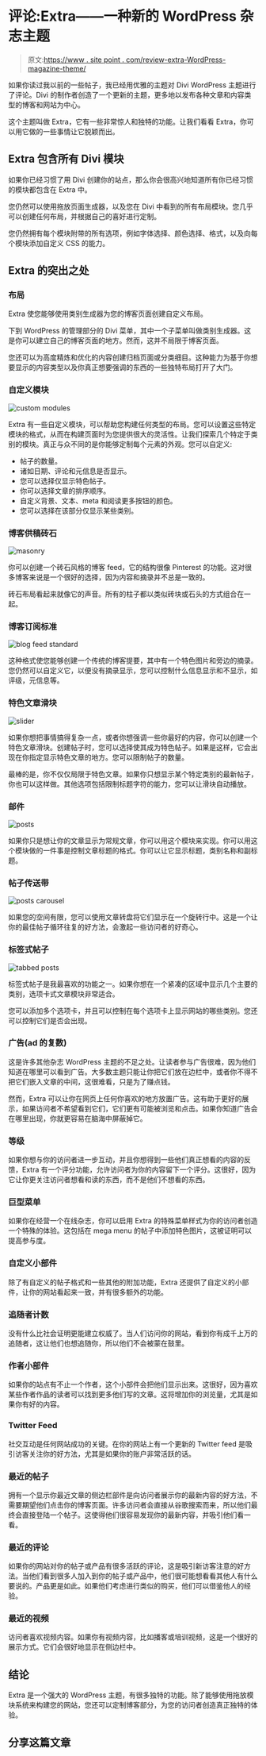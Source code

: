 # 评论:Extra——一种新的 WordPress 杂志主题

> 原文:[https://www . site point . com/review-extra-WordPress-magazine-theme/](https://www.sitepoint.com/review-extra-wordpress-magazine-theme/)

如果你读过我以前的一些帖子，我已经用优雅的主题对 Divi WordPress 主题进行了评论。Divi 的制作者创造了一个更新的主题，更多地以发布各种文章和内容类型的博客和网站为中心。

这个主题叫做 Extra，它有一些非常惊人和独特的功能。让我们看看 Extra，你可以用它做的一些事情让它脱颖而出。

## Extra 包含所有 Divi 模块

如果你已经习惯了用 Divi 创建你的站点，那么你会很高兴地知道所有你已经习惯的模块都包含在 Extra 中。

您仍然可以使用拖放页面生成器，以及您在 Divi 中看到的所有布局模块。您几乎可以创建任何布局，并根据自己的喜好进行定制。

您仍然拥有每个模块附带的所有选项，例如字体选择、颜色选择、格式，以及向每个模块添加自定义 CSS 的能力。

## Extra 的突出之处

### 布局

Extra 使您能够使用类别生成器为您的博客页面创建自定义布局。

下到 WordPress 的管理部分的 Divi 菜单，其中一个子菜单叫做类别生成器。这是你可以建立自己的博客页面的地方。然而，这并不局限于博客页面。

您还可以为高度精炼和优化的内容创建归档页面或分类细目。这种能力为基于你想要显示的内容类型以及你真正想要强调的东西的一些独特布局打开了大门。

### 自定义模块

![custom modules](../Images/8bd7d93bd25eef1e2976588bbd4f8e7b.png)

Extra 有一些自定义模块，可以帮助您构建任何类型的布局。您可以设置这些特定模块的格式，从而在构建页面时为您提供很大的灵活性。让我们探索几个特定于类别的模块。真正与众不同的是你能够定制每个元素的外观。您可以自定义:

*   帖子的数量。
*   诸如日期、评论和元信息是否显示。
*   您可以选择仅显示特色帖子。
*   你可以选择文章的排序顺序。
*   自定义背景、文本、meta 和阅读更多按钮的颜色。
*   您可以选择在该部分仅显示某些类别。

### 博客供稿砖石

![masonry](../Images/4da992ab1276b66b11dee5b3337a9618.png)

你可以创建一个砖石风格的博客 feed，它的结构很像 Pinterest 的功能。这对很多博客来说是一个很好的选择，因为内容和摘录并不总是一致的。

砖石布局看起来就像它的声音。所有的柱子都以类似砖块或石头的方式组合在一起。

### 博客订阅标准

![blog feed standard](../Images/ebdfead52e3b6cb5b29b9ef7f092bec8.png)

这种格式使您能够创建一个传统的博客提要，其中有一个特色图片和旁边的摘录。您仍然可以自定义它，以便没有摘录显示，您可以控制什么信息显示和不显示，如评级，元信息等。

### 特色文章滑块

![slider](../Images/9f3d81b5fe6ecca428f965ee07a0930f.png)

如果你想把事情搞得复杂一点，或者你想强调一些你最好的内容，你可以创建一个特色文章滑块。创建帖子时，您可以选择使其成为特色帖子。如果是这样，它会出现在你指定显示特色文章的地方。您可以限制帖子的数量。

最棒的是，你不仅仅局限于特色文章。如果你只想显示某个特定类别的最新帖子，你也可以这样做。其他选项包括限制标题字符的能力，您可以让滑块自动播放。

### 邮件

![posts](../Images/df0e7084dafd6b4d205f8e3728cf6d33.png)

如果你只是想让你的文章显示为常规文章，你可以用这个模块来实现。你可以用这个模块做的一件事是控制文章标题的格式。你可以让它显示标题，类别名称和副标题。

### 帖子传送带

![posts carousel](../Images/a9a5033a02013b0d96a34fce1e691e11.png)

如果您的空间有限，您可以使用文章转盘将它们显示在一个旋转行中。这是一个让你的最佳帖子循环往复的好方法，会激起一些访问者的好奇心。

### 标签式帖子

![tabbed posts](../Images/0ddad7c94789694cefe96fbdf3b73df4.png)

标签式帖子是我最喜欢的功能之一。如果你想在一个紧凑的区域中显示几个主要的类别，选项卡式文章模块非常适合。

您可以添加多个选项卡，并且可以控制在每个选项卡上显示网站的哪些类别。您还可以控制它们是否会出现。

### 广告(ad 的复数)

这是许多其他杂志 WordPress 主题的不足之处。让读者参与广告很难，因为他们知道在哪里可以看到广告。大多数主题只能让你把它们放在边栏中，或者你不得不把它们嵌入文章的中间，这很难看，只是为了赚点钱。

然而，Extra 可以让你在网页上任何你喜欢的地方放置广告。这有助于更好的展示，如果访问者不希望看到它们，它们更有可能被浏览和点击。如果你知道广告会在哪里出现，你就更容易在脑海中屏蔽掉它。

### 等级

如果你想与你的访问者进一步互动，并且你想得到一些他们真正想看的内容的反馈，Extra 有一个评分功能，允许访问者为你的内容留下一个评分。这很好，因为它让你更关注访问者想看和读的东西，而不是他们不想看的东西。

### 巨型菜单

如果你在经营一个在线杂志，你可以启用 Extra 的特殊菜单样式为你的访问者创造一个特殊的体验。这包括在 mega menu 的帖子中添加特色图片，这被证明可以提高参与度。

### 自定义小部件

除了有自定义的帖子格式和一些其他的附加功能，Extra 还提供了自定义的小部件，让你的网站看起来一致，并有很多额外的功能。

### 追随者计数

没有什么比社会证明更能建立权威了。当人们访问你的网站，看到你有成千上万的追随者，这让他们也想追随你，所以他们不会被蒙在鼓里。

### 作者小部件

如果你的站点有不止一个作者，这个小部件会把他们显示出来。这很好，因为喜欢某些作者作品的读者可以找到更多他们写的文章。这将增加你的浏览量，尤其是如果你有好的内容。

### Twitter Feed

社交互动是任何网站成功的关键。在你的网站上有一个更新的 Twitter feed 是吸引访客关注你的好方法，尤其是如果你的账户非常活跃的话。

### 最近的帖子

拥有一个显示你最近文章的侧边栏部件是向访问者展示你的最新内容的好方法，不需要期望他们点击你的博客页面。许多访问者会直接从谷歌搜索而来，所以他们最终会直接登陆一个帖子。这使得他们很容易发现你的最新内容，并吸引他们看一看。

### 最近的评论

如果你的网站对你的帖子或产品有很多活跃的评论，这是吸引新访客注意的好方法。当他们看到很多人加入到你的帖子或产品中，他们很可能想看看其他人有什么要说的。产品更是如此。如果他们考虑进行类似的购买，他们可以借鉴他人的经验。

### 最近的视频

访问者喜欢视频内容。如果你有视频内容，比如播客或培训视频，这是一个很好的展示方式。它们会很好地显示在侧边栏中。

## 结论

Extra 是一个强大的 WordPress 主题，有很多独特的功能。除了能够使用拖放模块系统来构建您的网站，您还可以定制博客部分，为您的访问者创造真正独特的体验。

## 分享这篇文章
